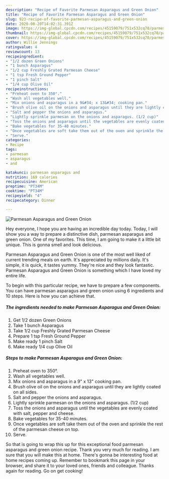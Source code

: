 ```yaml
---
description: "Recipe of Favorite Parmesan Asparagus and Green Onion"
title: "Recipe of Favorite Parmesan Asparagus and Green Onion"
slug: 923-recipe-of-favorite-parmesan-asparagus-and-green-onion
date: 2020-08-20T14:02:31.391Z
image: https://img-global.cpcdn.com/recipes/45159079/751x532cq70/parmesan-asparagus-and-green-onion-recipe-main-photo.jpg
thumbnail: https://img-global.cpcdn.com/recipes/45159079/751x532cq70/parmesan-asparagus-and-green-onion-recipe-main-photo.jpg
cover: https://img-global.cpcdn.com/recipes/45159079/751x532cq70/parmesan-asparagus-and-green-onion-recipe-main-photo.jpg
author: Willie Jennings
ratingvalue: 4
reviewcount: 13
recipeingredient:
- "1/2 dozen Green Onions"
- "1 bunch Asparagus"
- "1/2 cup Freshly Grated Parmesan Cheese"
- "1 tsp Fresh Ground Pepper"
- "1 pinch Salt"
- "1/4 cup Olive Oil"
recipeinstructions:
- "Preheat oven to 350°."
- "Wash all vegetables well."
- "Mix onions and asparagus in a 9&#34; x 13&#34; cooking pan."
- "Brush olive oil on the onions and asparagus until they are lightly coated on all sides."
- "Salt and pepper the onions and asparagus."
- "Lightly sprinkle parmesan on the onions and asparagus. (1/2 cup)"
- "Toss the onions and asparagus until the vegetables are evenly coated with salt, pepper and cheese."
- "Bake vegetables for 35-40 minutes."
- "Once vegetables are soft take them out of the oven and sprinkle the rest of the parmesan cheese on top."
- "Serve."
categories:
- Recipe
tags:
- parmesan
- asparagus
- and

katakunci: parmesan asparagus and 
nutrition: 169 calories
recipecuisine: American
preptime: "PT34M"
cooktime: "PT34M"
recipeyield: "4"
recipecategory: Dinner

---
```



![Parmesan Asparagus and Green Onion](https://img-global.cpcdn.com/recipes/45159079/751x532cq70/parmesan-asparagus-and-green-onion-recipe-main-photo.jpg)

Hey everyone, I hope you are having an incredible day today. Today, I will show you a way to prepare a distinctive dish, parmesan asparagus and green onion. One of my favorites. This time, I am going to make it a little bit unique. This is gonna smell and look delicious.



Parmesan Asparagus and Green Onion is one of the most well liked of current trending meals on earth. It's appreciated by millions daily. It's simple, it is quick, it tastes yummy. They're nice and they look fantastic. Parmesan Asparagus and Green Onion is something which I have loved my entire life.


To begin with this particular recipe, we have to prepare a few components. You can have parmesan asparagus and green onion using 6 ingredients and 10 steps. Here is how you can achieve that.

<!--inarticleads1-->

##### The ingredients needed to make Parmesan Asparagus and Green Onion:

1. Get 1/2 dozen Green Onions
1. Take 1 bunch Asparagus
1. Take 1/2 cup Freshly Grated Parmesan Cheese
1. Prepare 1 tsp Fresh Ground Pepper
1. Make ready 1 pinch Salt
1. Make ready 1/4 cup Olive Oil




<!--inarticleads2-->

##### Steps to make Parmesan Asparagus and Green Onion:

1. Preheat oven to 350°.
1. Wash all vegetables well.
1. Mix onions and asparagus in a 9&#34; x 13&#34; cooking pan.
1. Brush olive oil on the onions and asparagus until they are lightly coated on all sides.
1. Salt and pepper the onions and asparagus.
1. Lightly sprinkle parmesan on the onions and asparagus. (1/2 cup)
1. Toss the onions and asparagus until the vegetables are evenly coated with salt, pepper and cheese.
1. Bake vegetables for 35-40 minutes.
1. Once vegetables are soft take them out of the oven and sprinkle the rest of the parmesan cheese on top.
1. Serve.




So that is going to wrap this up for this exceptional food parmesan asparagus and green onion recipe. Thank you very much for reading. I am sure that you will make this at home. There's gonna be interesting food at home recipes coming up. Remember to bookmark this page in your browser, and share it to your loved ones, friends and colleague. Thanks again for reading. Go on get cooking!
